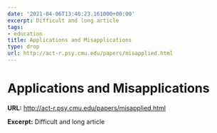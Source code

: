 ```yaml
---
date: '2021-04-06T13:40:23.161000+00:00'
excerpt: Difficult and long article
tags:
- education
title: Applications and Misapplications
type: drop
url: http://act-r.psy.cmu.edu/papers/misapplied.html
---
```


# Applications and Misapplications

**URL:** http://act-r.psy.cmu.edu/papers/misapplied.html

**Excerpt:** Difficult and long article
